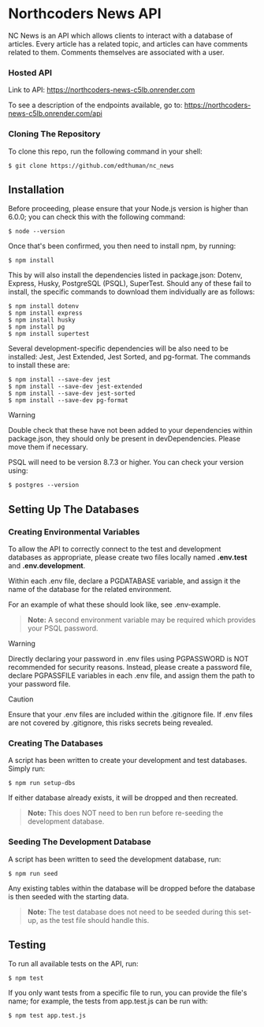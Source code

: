 # Northcoders News API

NC News is an API which allows clients to interact with a database of articles. Every article has a related topic, and articles can have  comments related to them. Comments themselves are associated with a user.

### Hosted API

Link to API: https://northcoders-news-c5lb.onrender.com

To see a description of the endpoints available, go to: https://northcoders-news-c5lb.onrender.com/api

### Cloning The Repository

To clone this repo, run the following command in your shell:

```console
$ git clone https://github.com/edthuman/nc_news
```

## Installation

Before proceeding, please ensure that your Node.js version is higher than 6.0.0; you can check this with the following command:

```console
$ node --version
```

Once that's been confirmed, you then need to install npm, by running:

```console
$ npm install
```

This by will also install the dependencies listed in package.json: Dotenv, Express, Husky, PostgreSQL (PSQL), SuperTest. Should any of these fail to install, the specific commands to download them individually are as follows:

```console
$ npm install dotenv
$ npm install express
$ npm install husky
$ npm install pg
$ npm install supertest
```

Several development-specific dependencies will be also need to be installed: Jest, Jest Extended, Jest Sorted, and pg-format. The commands to install these are:

```console
$ npm install --save-dev jest
$ npm install --save-dev jest-extended
$ npm install --save-dev jest-sorted
$ npm install --save-dev pg-format
```

> [!WARNING]
> Double check that these have not been added to your dependencies within package.json, they should only be present in devDependencies. Please move them if necessary.

PSQL will need to be version 8.7.3 or higher. You can check your version using:

```console
$ postgres --version
```

## Setting Up The Databases

### Creating Environmental Variables

To allow the API to correctly connect to the test and development databases as appropriate, please create two files locally named **.env.test** and **.env.development**.

Within each .env file, declare a PGDATABASE variable, and assign it the name of the database for the related environment.

For an example of what these should look like, see .env-example.

> **Note:**
> A second environment variable may be required which provides your PSQL password.

> [!WARNING]
> Directly declaring your password in .env files using PGPASSWORD is NOT recommended for security reasons. Instead, please create a password file, declare PGPASSFILE variables in each .env file, and assign them the path to your password file.

> [!CAUTION]
> Ensure that your .env files are included within the .gitignore file. If .env files are not covered by .gitignore, this risks secrets being revealed.

### Creating The Databases

A script has been written to create your development and test databases. Simply run:

```console
$ npm run setup-dbs
```

If either database already exists, it will be dropped and then recreated.

> **Note:**
> This does NOT need to ben run before re-seeding the development database.

### Seeding The Development Database

A script has been written to seed the development database, run:

```console
$ npm run seed
```

Any existing tables within the database will be dropped before the database is then seeded with the starting data.

> **Note:**
> The test database does not need to be seeded during this set-up, as the test file should handle this.

## Testing

To run all available tests on the API, run:

```console
$ npm test
```

If you only want tests from a specific file to run, you can provide the file's name; for example, the tests from app.test.js can be run with:

```console
$ npm test app.test.js
```